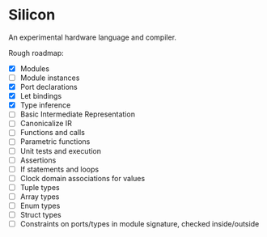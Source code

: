 # Silicon

An experimental hardware language and compiler.

Rough roadmap:

- [x] Modules
- [ ] Module instances
- [x] Port declarations
- [x] Let bindings
- [x] Type inference
- [ ] Basic Intermediate Representation
- [ ] Canonicalize IR
- [ ] Functions and calls
- [ ] Parametric functions
- [ ] Unit tests and execution
- [ ] Assertions
- [ ] If statements and loops
- [ ] Clock domain associations for values
- [ ] Tuple types
- [ ] Array types
- [ ] Enum types
- [ ] Struct types
- [ ] Constraints on ports/types in module signature, checked inside/outside
